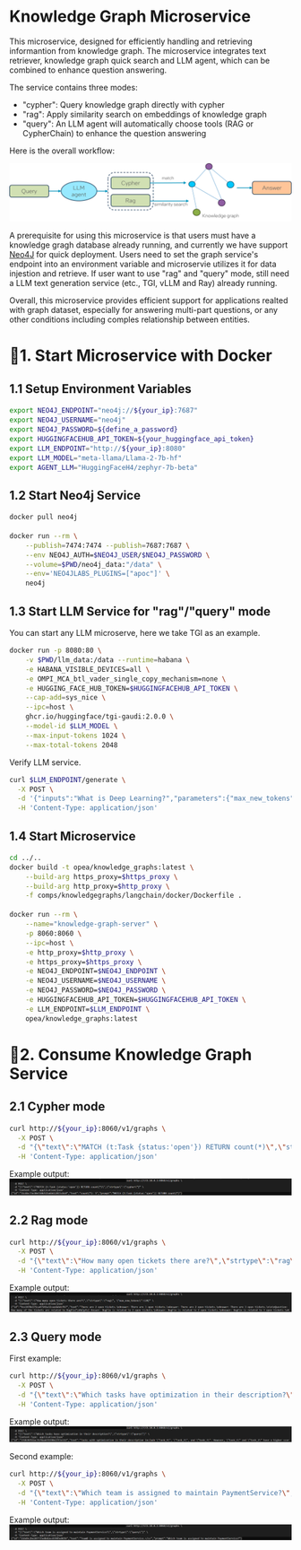 # Knowledge Graph Microservice

This microservice, designed for efficiently handling and retrieving informantion from knowledge graph. The microservice integrates text retriever, knowledge graph quick search and LLM agent, which can be combined to enhance question answering.

The service contains three modes:
- "cypher": Query knowledge graph directly with cypher
- "rag": Apply similarity search on embeddings of knowledge graph
- "query": An LLM agent will automatically choose tools (RAG or CypherChain) to enhance the question answering

Here is the overall workflow:

![Workflow](doc/workflow.png)

A prerequisite for using this microservice is that users must have a knowledge gragh database already running, and currently we have support [Neo4J](https://neo4j.com/) for quick deployment. Users need to set the graph service's endpoint into an environment variable and microservie utilizes it for data injestion and retrieve. If user want to use "rag" and "query" mode, still need a LLM text generation service (etc., TGI, vLLM and Ray) already running. 

Overall, this microservice provides efficient support for applications realted with graph dataset, especially for answering multi-part questions, or any other conditions including comples relationship between entities.

# 🚀1. Start Microservice with Docker

## 1.1 Setup Environment Variables

```bash
export NEO4J_ENDPOINT="neo4j://${your_ip}:7687"
export NEO4J_USERNAME="neo4j"
export NEO4J_PASSWORD=${define_a_password}
export HUGGINGFACEHUB_API_TOKEN=${your_huggingface_api_token}
export LLM_ENDPOINT="http://${your_ip}:8080"
export LLM_MODEL="meta-llama/Llama-2-7b-hf"
export AGENT_LLM="HuggingFaceH4/zephyr-7b-beta"
```

## 1.2 Start Neo4j Service

```bash
docker pull neo4j

docker run --rm \
    --publish=7474:7474 --publish=7687:7687 \
    --env NEO4J_AUTH=$NEO4J_USER/$NEO4J_PASSWORD \
    --volume=$PWD/neo4j_data:"/data" \
    --env='NEO4JLABS_PLUGINS=["apoc"]' \
    neo4j
```

## 1.3 Start LLM Service for "rag"/"query" mode

You can start any LLM microserve, here we take TGI as an example.

```bash
docker run -p 8080:80 \
    -v $PWD/llm_data:/data --runtime=habana \
    -e HABANA_VISIBLE_DEVICES=all \
    -e OMPI_MCA_btl_vader_single_copy_mechanism=none \
    -e HUGGING_FACE_HUB_TOKEN=$HUGGINGFACEHUB_API_TOKEN \
    --cap-add=sys_nice \
    --ipc=host \
    ghcr.io/huggingface/tgi-gaudi:2.0.0 \
    --model-id $LLM_MODEL \
    --max-input-tokens 1024 \
    --max-total-tokens 2048
```

Verify LLM service.

```bash
curl $LLM_ENDPOINT/generate \
  -X POST \
  -d '{"inputs":"What is Deep Learning?","parameters":{"max_new_tokens":32}}' \
  -H 'Content-Type: application/json'
```

## 1.4 Start Microservice

```bash
cd ../..
docker build -t opea/knowledge_graphs:latest \
    --build-arg https_proxy=$https_proxy \
    --build-arg http_proxy=$http_proxy \
    -f comps/knowledgegraphs/langchain/docker/Dockerfile .

docker run --rm \
    --name="knowledge-graph-server" \
    -p 8060:8060 \
    --ipc=host \
    -e http_proxy=$http_proxy \
    -e https_proxy=$https_proxy \
    -e NEO4J_ENDPOINT=$NEO4J_ENDPOINT \
    -e NEO4J_USERNAME=$NEO4J_USERNAME \
    -e NEO4J_PASSWORD=$NEO4J_PASSWORD \
    -e HUGGINGFACEHUB_API_TOKEN=$HUGGINGFACEHUB_API_TOKEN \
    -e LLM_ENDPOINT=$LLM_ENDPOINT \
    opea/knowledge_graphs:latest
```

# 🚀2. Consume Knowledge Graph Service

## 2.1 Cypher mode

```bash
curl http://${your_ip}:8060/v1/graphs \
  -X POST \
  -d "{\"text\":\"MATCH (t:Task {status:'open'}) RETURN count(*)\",\"strtype\":\"cypher\"}" \
  -H 'Content-Type: application/json'
```
Example output:
![Cypher Output](doc/output_cypher.png)

## 2.2 Rag mode

```bash
curl http://${your_ip}:8060/v1/graphs \
  -X POST \
  -d "{\"text\":\"How many open tickets there are?\",\"strtype\":\"rag\", \"max_new_tokens\":128}" \
  -H 'Content-Type: application/json'
```
Example output:
![Cypher Output](doc/output_rag.png)

## 2.3 Query mode
First example:
```bash
curl http://${your_ip}:8060/v1/graphs \
  -X POST \
  -d "{\"text\":\"Which tasks have optimization in their description?\",\"strtype\":\"query\"}" \
  -H 'Content-Type: application/json'
```
Example output:
![Cypher Output](doc/output_query1.png)

Second example:
```bash
curl http://${your_ip}:8060/v1/graphs \
  -X POST \
  -d "{\"text\":\"Which team is assigned to maintain PaymentService?\",\"strtype\":\"query\"}" \
  -H 'Content-Type: application/json'
```
Example output:
![Cypher Output](doc/output_query2.png)